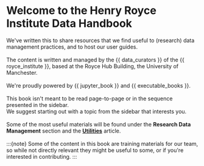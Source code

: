 # Welcome to the Henry Royce Institute Data Handbook

We've written this to share resources that we find useful to (research) data management practices, and to host our user guides.  
<br>
The content is written and managed by the {{ data_curators }} of the {{ royce_institute }}, based at the Royce Hub Building, the University of Manchester.  
<br>
We're proudly powered by {{ jupyter_book }} and {{ executable_books }}.  
<br>
This book isn't meant to be read page-to-page or in the sequence presented in the sidebar.  
We suggest starting out with a topic from the sidebar that interests you.  
<br>
Some of the most useful materials will be found under the **Research Data Management** section and the **[Utilities](util/useful-interesting.md)** article.  
<br>
:::{note}
Some of the content in this book are training materials for our team, so while not directly relevant they might be useful to some, or if you're interested in contributing.
:::
<br>

